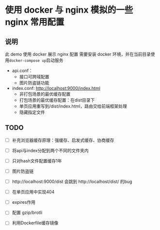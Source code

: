 # 使用 docker 与 nginx 模拟的一些 nginx 常用配置

## 说明
此 demo 使用 docker 展示 nginx 配置
需要安装 docker 环境，并在当前目录使用`docker-compose up`启动服务

- api.conf：
  - 接口可跨域配置
  - 图片防盗链功能
- index.conf: <http://localhost:9000/index.html>
  - 非打包场景的最优缓存配置
  - 打包场景的最优缓存配置：在dist目录下
  - 单页应用重写到/dist/index.html，路由交给前端框架处理
  - 隐藏指定文件


## TODO
- [ ] 补充浏览器缓存原理：强缓存、启发式缓存、协商缓存
- [ ] 将api与index分配到两个不同的文件夹内
- [ ] 只对hash文件配置缓存1年
- [ ] 图片防盗链
- [ ] http://localhost:9000/dist 会跳到 http://localhost/dist/ 的bug

- [ ] 在单页应用中实现404
- [ ] expires作用
- [ ] 配置 gzip/brotli
- [ ] 利用Dockerfile缓存镜像